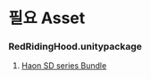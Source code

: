 # 필요 Asset



### RedRidingHood.unitypackage

1. [Haon SD series Bundle](https://assetstore.unity.com/packages/3d/animations/haon-sd-series-bundle-84992)
